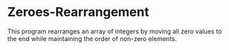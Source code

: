 # Zeroes-Rearrangement
This program rearranges an array of integers by moving all zero values to the end while maintaining the order of non-zero elements.

